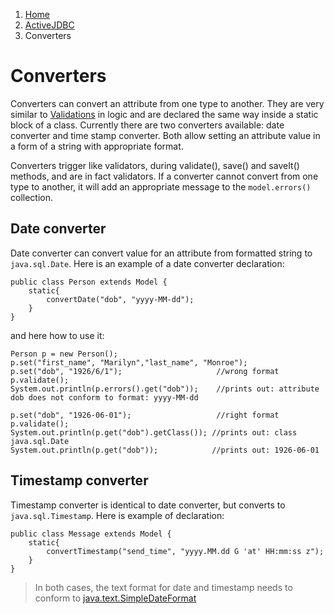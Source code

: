 <ol class=breadcrumb>
   <li><a href=/>Home</a></li>
   <li><a href=/activejdbc>ActiveJDBC</a></li>
   <li class=active>Converters</li>
</ol>
<div class=page-header>
   <h1>Converters <small></small></h1>
</div>




Converters can convert an attribute from one type to another. They are very similar to
[Validations](validations) in logic and are declared the same way inside a static block of a class.
Currently there are two converters available: date converter and time stamp converter. Both allow setting an attribute value in a form of a string with appropriate format.

Converters trigger like validators, during validate(), save() and saveIt() methods, and are in fact validators. If a converter cannot convert from one type to another, it will add an appropriate message to the `model.errors()` collection.

## Date converter

Date converter can convert value for an attribute from formatted string to `java.sql.Date`. Here is an example of a date converter declaration:

~~~~ {.java}
public class Person extends Model {
    static{
        convertDate("dob", "yyyy-MM-dd");
    }    
}
~~~~


and here how to use it:

~~~~ {.java}
Person p = new Person();
p.set("first_name", "Marilyn","last_name", "Monroe");
p.set("dob", "1926/6/1");                     //wrong format
p.validate();
System.out.println(p.errors().get("dob"));    //prints out: attribute dob does not conform to format: yyyy-MM-dd

p.set("dob", "1926-06-01");                   //right format
p.validate();
System.out.println(p.get("dob").getClass()); //prints out: class java.sql.Date
System.out.println(p.get("dob"));            //prints out: 1926-06-01
~~~~

## Timestamp converter

Timestamp converter is identical to date converter, but converts to `java.sql.Timestamp`. Here is example of declaration:

~~~~ {.java}
public class Message extends Model {
    static{
        convertTimestamp("send_time", "yyyy.MM.dd G 'at' HH:mm:ss z");
    }
}
~~~~


> In both cases, the text format for date and timestamp needs to conform to [java.text.SimpleDateFormat](http://download.oracle.com/javase/6/docs/api/java/text/SimpleDateFormat.html)
